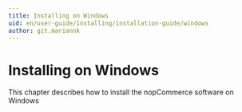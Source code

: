 ```yaml
---
title: Installing on Windows
uid: en/user-guide/installing/installation-guide/windows
author: git.mariannk
---
```


# Installing on Windows

This chapter describes how to install the nopCommerce software on Windows